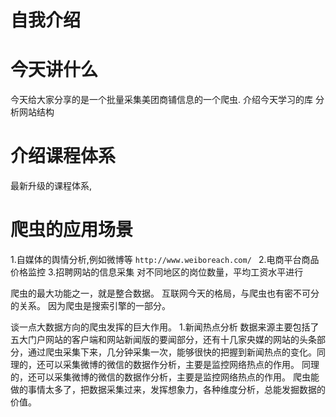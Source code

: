 # 自我介绍


# 今天讲什么
今天给大家分享的是一个批量采集美团商铺信息的一个爬虫.
介绍今天学习的库
分析网站结构

# 介绍课程体系
最新升级的课程体系,


# 爬虫的应用场景
1.自媒体的舆情分析,例如微博等  `http://www.weiboreach.com/ `
2.电商平台商品价格监控
3.招聘网站的信息采集 对不同地区的岗位数量，平均工资水平进行


爬虫的最大功能之一，就是整合数据。
互联网今天的格局，与爬虫也有密不可分的关系。
因为爬虫是搜索引擎的一部分。

谈一点大数据方向的爬虫发挥的巨大作用。
1.新闻热点分析
数据来源主要包括了五大门户网站的客户端和网站新闻版的要闻部分，还有十几家央媒的网站的头条部分，通过爬虫采集下来，几分钟采集一次，能够很快的把握到新闻热点的变化。同理的，还可以采集微博的微信的数据作分析，主要是监控网络热点的作用。
同理的，还可以采集微博的微信的数据作分析，主要是监控网络热点的作用。
爬虫能做的事情太多了，把数据采集过来，发挥想象力，各种维度分析，总能发掘数据的价值。

